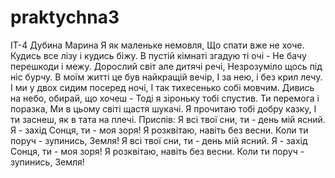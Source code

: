 # praktychna3
IT-4 Дубина Марина
Я як маленьке немовля,
Що спати вже не хоче.
Кудись все лізу і кудись біжу.
В пустій кімнаті згадую ті очі -
Не бачу перешкоди і межу.
Дорослий світ але дитячі речі,
Незрозуміло щось під ніс бурчу.
В моїм житті це був найкращій вечір,
І за нею, і без крил лечу.
І ми у двох сидим посеред ночі,
І так тихесенько собі мовчим.
Дивись на небо, обирай, що хочеш -
Тоді я зіроньку тобі спустив.
Ти перемога і поразка,
Ми в цьому світі щастя шукачі.
Я прочитаю тобі добру казку,
І ти заснеш, як в тата на плечі.
Приспів:
Я всі твої сни, ти - день мій ясний.
Я - захід Сонця, ти - моя зоря!
Я розквітаю, навіть без весни.
Коли ти поруч - зупинись, Земля!
Я всі твої сни, ти - день мій ясний.
Я - захід Сонця, ти - моя зоря!
Я розквітаю, навіть без весни.
Коли ти поруч - зупинись, Земля!
